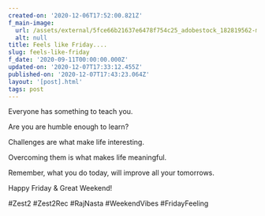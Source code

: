 ```yaml
---
created-on: '2020-12-06T17:52:00.821Z'
f_main-image:
  url: /assets/external/5fce66b21637e6478f754c25_adobestock_182819562-min.jpeg
  alt: null
title: Feels like Friday....
slug: feels-like-friday
f_date: '2020-09-11T00:00:00.000Z'
updated-on: '2020-12-07T17:33:12.455Z'
published-on: '2020-12-07T17:43:23.064Z'
layout: '[post].html'
tags: post
---
```


Everyone has something to teach you. 

Are you are humble enough to learn? 

Challenges are what make life interesting.

Overcoming them is what makes life meaningful. 

Remember, what you do today, will improve all your tomorrows.

Happy Friday & Great Weekend!

#Zest2 #Zest2Rec #RajNasta #WeekendVibes #FridayFeeling
